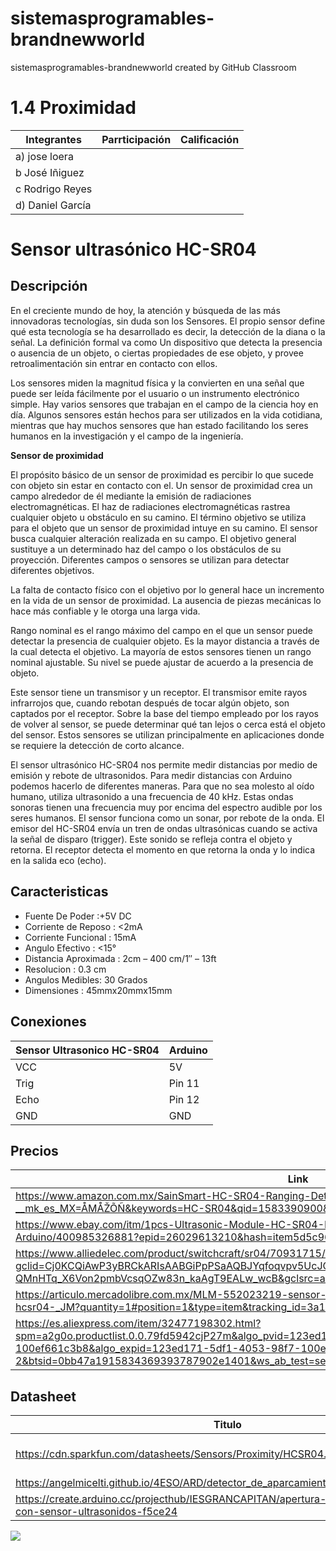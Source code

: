 # sistemasprogramables-brandnewworld
sistemasprogramables-brandnewworld created by GitHub Classroom
# 1.4 Proximidad
|  Integrantes  | Parrticipación | Calificación |
|---------------|----------------|--------------|
| a) jose loera |                |              |
| b  José Iñiguez          |                |              |
| c  Rodrigo Reyes            |                |              |
| d) Daniel García             |                |              |

# Sensor ultrasónico HC-SR04
## Descripción

En el creciente mundo de hoy, la atención y búsqueda de las más innovadoras tecnologías, sin duda son los Sensores. El propio sensor define qué esta tecnología se ha desarrollado es decir, la detección de la diana o la señal. La definición formal va como Un dispositivo que detecta la presencia o ausencia de un objeto, o ciertas propiedades de ese objeto, y provee retroalimentación sin entrar en contacto con ellos.

Los sensores miden la magnitud física y la convierten en una señal que puede ser leída fácilmente por el usuario o un instrumento electrónico simple. Hay varios sensores que trabajan en el campo de la ciencia hoy en día. Algunos sensores están hechos para ser utilizados en la vida cotidiana, mientras que hay muchos sensores que han estado facilitando los seres humanos en la investigación y el campo de la ingeniería.

**Sensor de proximidad**

El propósito básico de un sensor de proximidad es percibir lo que sucede con objeto sin estar en contacto con el. Un sensor de proximidad crea un campo alrededor de él mediante la emisión de radiaciones electromagnéticas. El haz de radiaciones electromagnéticas rastrea cualquier objeto u obstáculo en su camino. El término objetivo se utiliza para el objeto que un sensor de proximidad intuye en su camino. El sensor busca cualquier alteración realizada en su campo. El objetivo general sustituye a un determinado haz del campo o los obstáculos de su proyección. Diferentes campos o sensores se utilizan para detectar diferentes objetivos.

La falta de contacto físico con el objetivo por lo general hace un incremento en la vida de un sensor de proximidad. La ausencia de piezas mecánicas lo hace más confiable y le otorga una larga vida.

Rango nominal es el rango máximo del campo en el que un sensor puede detectar la presencia de cualquier objeto. Es la mayor distancia a través de la cual detecta el objetivo. La mayoría de estos sensores tienen un rango nominal ajustable. Su nivel se puede ajustar de acuerdo a la presencia de objeto.

Este sensor tiene un transmisor y un receptor. El transmisor emite rayos infrarrojos que, cuando rebotan después de tocar algún objeto, son captados por el receptor. Sobre la base del tiempo empleado por los rayos de volver al sensor, se puede determinar qué tan lejos o cerca está el objeto del sensor. Estos sensores se utilizan principalmente en aplicaciones donde se requiere la detección de corto alcance.

El sensor ultrasónico HC-SR04 nos permite medir distancias por medio de emisión y rebote de ultrasonidos. Para medir distancias con Arduino podemos hacerlo de diferentes maneras.
Para que no sea molesto al oído humano, utiliza ultrasonido a una frecuencia de 40 kHz. Estas ondas sonoras tienen una frecuencia muy por encima del espectro audible por los seres humanos.
El sensor funciona como un sonar, por rebote de la onda. El emisor del HC-SR04 envía un tren de ondas ultrasónicas cuando se activa la señal de disparo (trigger). Este sonido se refleja contra el objeto y retorna. El receptor detecta el momento en que retorna la onda y lo indica en la salida eco (echo).


## Caracteristicas 
 * Fuente De Poder :+5V DC
 * Corriente de Reposo : <2mA
 * Corriente Funcional : 15mA
 * Angulo Efectivo : <15°
 * Distancia Aproximada : 2cm – 400 cm/1″ – 13ft
 * Resolucion : 0.3 cm
 * Angulos Medibles: 30 Grados
 * Dimensiones : 45mmx20mmx15mm
 
## Conexiones 
 
 |  Sensor Ultrasonico HC-SR04 |  Arduino |
 |---------------|----------------|
|VCC|5V|
|Trig|Pin 11|
|Echo|Pin 12|
|GND| GND|
## Precios 
| Link  |  Precio(MXN)| Fuente  |
|---|---|---|
| https://www.amazon.com.mx/SainSmart-HC-SR04-Ranging-Detector-Distance/dp/B004U8TOE6/ref=sr_1_1?__mk_es_MX=ÅMÅŽÕÑ&keywords=HC-SR04&qid=1583390900&sr=8-1  | $127.92   | Amazon  |
| https://www.ebay.com/itm/1pcs-Ultrasonic-Module-HC-SR04-Distance-Measuring-Transducer-Sensor-for-Arduino/400985326881?epid=26029613210&hash=item5d5c968521:g:kLQAAOxyNyFS-xFw  | $19.80 | Ebay  |
| https://www.alliedelec.com/product/switchcraft/sr04/70931715/?gclid=Cj0KCQiAwP3yBRCkARIsAABGiPpPSaAQBJYqfoqvpv5UcJQ-2t-QMnHTq_X6Von2pmbVcsqOZw83n_kaAgT9EALw_wcB&gclsrc=aw.ds  | $177.85 |  Allied  |
| https://articulo.mercadolibre.com.mx/MLM-552023219-sensor-ultrasonico-hc-sr04-medicion-de-distancia-nivel-hcsr04-_JM?quantity=1#position=1&type=item&tracking_id=3a126476-e422-4175-a266-51c2ce8cf6cf  | $164 |  Mercado Libre  |
| https://es.aliexpress.com/item/32477198302.html?spm=a2g0o.productlist.0.0.79fd5942cjP27m&algo_pvid=123ed171-5df1-4053-98f7-100ef661c3b8&algo_expid=123ed171-5df1-4053-98f7-100ef661c3b8-2&btsid=0bb47a1915834369393787902e1401&ws_ab_test=searchweb0_0,searchweb201602_,searchweb201603_ | $13.69   | Aliexpress  |




## Datasheet

|  Titulo |Tipo    |  Tamaño(KB) |Fecha   |
|---|---|---|---|
|https://cdn.sparkfun.com/datasheets/Sensors/Proximity/HCSR04.pdf   | PDF|  78KB | 3 Junio 2018|
|https://angelmicelti.github.io/4ESO/ARD/detector_de_aparcamiento_con_ultrasonidos.html|ejemplo|||
|https://create.arduino.cc/projecthub/IESGRANCAPITAN/apertura-y-cierre-de-puerta-con-sensor-ultrasonidos-f5ce24|


<img src="https://hacksterio.s3.amazonaws.com/uploads/attachments/906499/esquema_electrico_Iqs6L4Sh5w.png">



